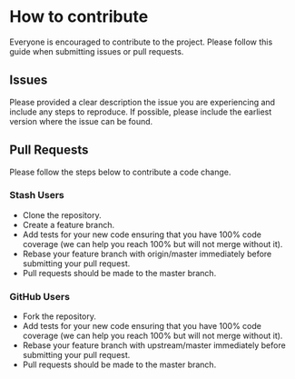 # How to contribute
Everyone is encouraged to contribute to the project. Please follow this guide when submitting issues or pull requests.

## Issues
Please provided a clear description the issue you are experiencing and include any steps to reproduce. If possible, please include the earliest version where the issue can be found.

## Pull Requests
Please follow the steps below to contribute a code change.

### Stash Users

* Clone the repository.
* Create a feature branch.
* Add tests for your new code ensuring that you have 100% code coverage (we can help you reach 100% but will not merge without it).
* Rebase your feature branch with origin/master immediately before submitting your pull request.
* Pull requests should be made to the master branch.

### GitHub Users

* Fork the repository.
* Add tests for your new code ensuring that you have 100% code coverage (we can help you reach 100% but will not merge without it).
* Rebase your feature branch with upstream/master immediately before submitting your pull request.
* Pull requests should be made to the master branch.
